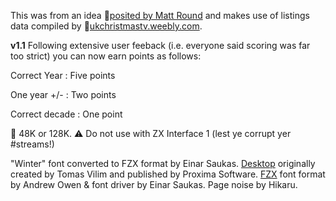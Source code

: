This was from an idea 🦋‍[posited by Matt Round](https://bsky.app/profile/mattround.com/post/3lcghekbqic2g) and makes use of listings data compiled by 🎄‍[ukchristmastv.weebly.com](https://ukchristmastv.weebly.com/).

**v1.1**
Following extensive user feeback (i.e. everyone said scoring was far too strict) you can now earn points as follows:

Correct Year : Five points

One year +/- : Two points

Correct decade : One point

🐏 48K or 128K.
⚠️ Do not use with ZX Interface 1 (lest ye corrupt yer #streams!)

"Winter" font converted to FZX format by Einar Saukas.
[Desktop](https://spectrumcomputing.co.uk/entry/16682/ZX-Spectrum/Desktop) originally created by Tomas Vilim and published by Proxima Software.
[FZX](https://spectrumcomputing.co.uk/entry/28171/ZX-Spectrum/FZX) font format by Andrew Owen & font driver by Einar Saukas.
Page noise by Hikaru.
